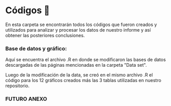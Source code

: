 # Códigos :minidisc:

En esta carpeta se encontrarán todos los códigos que fueron creados y utilizados para analizar y procesar los datos de nuestro informe y así obtener las posteriores conclusiones.

### Base de datos y gráfico:

Aquí se encuentra el archivo .R en donde se modificaron las bases de datos descargadas de las páginas mencionadas en la carpeta "Data set".

Luego de la modificación de la data, se creó en el mismo archivo .R el código para los 12 gráficos creados más las 3 tablas utilizadas en nuestro repositorio.

### FUTURO ANEXO
